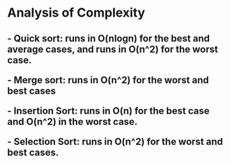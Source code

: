 <h1>Analysis of Complexity</h1>
<h2>
<p>- Quick sort: runs in O(nlogn) for the best and average cases, and runs in O(n^2) for the worst case.</p>
<p>- Merge sort: runs in O(n^2) for the worst and best cases</p>
<p>- Insertion Sort: runs in O(n) for the best case and O(n^2) in the worst case.</p>
<p>- Selection Sort: runs in O(n^2) for the worst and best cases.</p>
</h2>